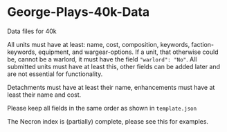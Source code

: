 # George-Plays-40k-Data
Data files for 40k

All units must have at least: name, cost, composition, keywords, faction-keywords, equipment, and wargear-options.
If a unit, that otherwise could be, cannot be a warlord, it must have the field `"warlord": "No"`.
All submitted units must have at least this, other fields can be added later and are not essential for functionality.

Detachments must have at least their name, enhancements must have at least their name and cost.

Please keep all fields in the same order as shown in `template.json`

The Necron index is (partially) complete, please see this for examples.